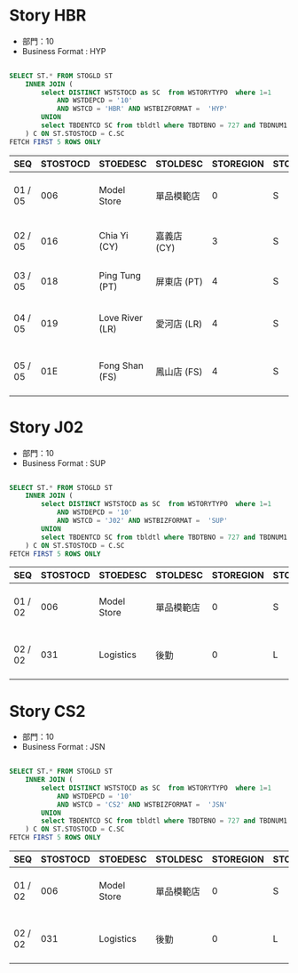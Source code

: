 
# Story HBR

- 部門：10
- Business Format : HYP

```sql
   
SELECT ST.* FROM STOGLD ST
    INNER JOIN (
        select DISTINCT WSTSTOCD as SC  from WSTORYTYPO  where 1=1
            AND WSTDEPCD = '10'
            AND WSTCD = 'HBR' AND WSTBIZFORMAT =  'HYP'
        UNION
        select TBDENTCD SC from tbldtl where TBDTBNO = 727 and TBDNUM1 = 1
    ) C ON ST.STOSTOCD = C.SC
FETCH FIRST 5 ROWS ONLY

```

|SEQ|STOSTOCD|STOEDESC|STOLDESC|STOREGION|STOTYPE|STOSHORT|STOORDABLE|STOBRCD|STOBREDESC|STOBRLDESC|STOLADDR1|STOLADDR2|STOEADDR1|STOEADDR2|STOSTATE|STOWELID|STOTAXID|STOCASHIER|STOFORMAT|STOCATE|STOMKT|STOTAXLOC|STOCITY|STOCRE|STOUPD|STOUSR|STOCREUSR|STOMUNICIPAL|STOPRINTER|STOTRANS|STOAREACD|STOARO|STOITMDESC|STOCHANGEPP|STORETURN|STOADJORD|STOCOSTCAL|STOCYSTART|STOCYEND|STOAUTOORD|STODEFINEL|STODEFINEE|STOGLN|STODAYSSEARCH|STOPPDECIMAL|STOSPDECIMAL|STOWGSHORT|STOPRICELEN|STONONSCHORD|STOLGORDBY|STOWGTYP|STOTAB|STOBUCD|STOPSSTO|STORETURNPRITOL|STOSTOPOS|STOPSGL|STOPSAP|STOPSHO|STOPSBC|STOPSTZ|STOPSCOUNTRY|STOPSCOUNTRYCD|STOPSORIGIN|STOPSSETID|STOPSINTINF|STOALERTTIME1|STOALERTTIME2|STOALERTTIME3|STOALERTCOLOR1|STOALERTCOLOR2|STOALERTCOLOR3|STOSPLTLGTPO|STOTOLEBTWSUG|STOINPUTMRP|STOMRPDIFFPO|STOALERTNSP|STOPRINTDCOD|STODEFAULTLOC|STORECRETURNWH|STOSTKCONSIGN|STOSTKLOC|STOMERGELIST|STOSTKADJIMA|STPSTKADJFG|STOLOC|STOPOFT|STOPHONENO|STOFAXNO|STOSTICKPRINTER|STOBYPSRAWF|STOSEMIPRINTER|STOECBUS|BUSINESSFORMAT|
| -- | -- | -- | -- | -- | -- | -- | -- | -- | -- | -- | -- | -- | -- | -- | -- | -- | -- | -- | -- | -- | -- | -- | -- | -- | -- | -- | -- | -- | -- | -- | -- | -- | -- | -- | -- | -- | -- | -- | -- | -- | -- | -- | -- | -- | -- | -- | -- | -- | -- | -- | -- | -- | -- | -- | -- | -- | -- | -- | -- | -- | -- | -- | -- | -- | -- | -- | -- | -- | -- | -- | -- | -- | -- | -- | -- | -- | -- | -- | -- | -- | -- | -- | -- | -- | -- | -- | -- | -- | -- | -- | -- | -- | -- | -- |
|01 / 05|006|Model Store|單品模範店|0|S|006|0|null|null|null|251 台北縣淡水鎮民權路27號後棟5樓|null|5F, Back Building,No.27, Min-Chuan Rd.,|Tam Hsui, Taipei, Taiwan, R.O.C 251|null|null|22662550|T|HYP|H|A|null|003|2009-03-27 00:00:00.0|2021-03-24 00:43:36.0|victorshih|MIGRATION|null|RP|0|02|0|B|N|N|4|0|22:00|12:00|0|null|null|4717546900065|60|2|0|1|0|1|0|D|ABCDEFGHIJ|1|null|20|null|null|null|null|null|null|null|null|null|null|0|5|15|30|3|2|1|0|50|0|1|0|P3|L|0|0|0|1|M|6|L|null|null|null|null|0|PS|0|HYP|
|02 / 05|016|Chia Yi (CY)|嘉義店 (CY)|3|S|CY|1|null|null|null|600 嘉義市博愛路二段461號|null|461 PO-AI ROAD SEC.2 CHIA YI 600|null|null|null|22662550|T|HYP|H|A|null|013|2009-03-27 00:00:00.0|2021-03-03 23:06:29.0|CRID0551|MIGRATION|null|RP|0|02|0|B|N|N|4|0|22:00|12:00|0|null|null|4717546900164|60|1|1|1|0|1|0|D|ABCDEFGHIJ|1|TWA015|0|0016|TW010|TW011|000|TWD|E08|TAIWAN|TW|S|TWMER|0|5|15|30|3|2|1|0|50|0|1|0|P5|L|0|1|0|1|M|6|L|null|05-235-3606|05-286-3550|PR|null|PS|1|HYP|
|03 / 05|018|Ping Tung (PT)|屏東店 (PT)|4|S|PT|1|null|null|null|900 屏東市仁愛路188號|null|188 JEN-AI ROAD PING TUNG 900|null|null|null|22662550|T|HYP|H|A|null|021|2009-03-27 00:00:00.0|2021-03-03 23:06:29.0|CRID0551|MIGRATION|null|RP|0|02|0|B|N|N|4|0|22:00|12:00|0|null|null|4717546900188|60|1|1|1|0|1|0|D|ABCDEFGHIJ|1|TWA013|0|0018|TW010|TW011|000|TWD|E08|TAIWAN|TW|S|TWMER|0|5|15|30|3|2|1|0|50|0|1|0|P5|L|0|1|0|1|M|6|L|null|08-738-0310|08-736-0125|PR|null|PS|1|HYP|
|04 / 05|019|Love River (LR)|愛河店 (LR)|4|S|LR|1|null|null|null|803 高雄市河東路356號|null|356 HER-TUNG ROAD KAOHSIUNG 803|null|null|null|22662550|T|HYP|H|A|null|018|2009-03-27 00:00:00.0|2021-03-03 23:06:29.0|CRID0551|MIGRATION|null|RP|0|02|0|B|N|N|4|0|22:00|12:00|0|null|null|4717546900195|60|1|1|1|0|1|0|D|ABCDEFGHIJ|1|TWA011|0|0019|TW010|TW011|000|TWD|E08|TAIWAN|TW|S|TWMER|0|5|15|30|3|2|1|0|50|0|1|0|P5|L|0|1|0|1|M|6|L|null|07-272-5066|07-272-0342|PR|null|PS|1|HYP|
|05 / 05|01E|Fong Shan (FS)|鳳山店 (FS)|4|S|FS|1|null|null|null|830 高雄市鳳山區中山西路236號|null|236 CHUNGSHAN WEST ROAD  FONG SHAN|KAOHSUING COUNTY 830|null|null|22662550|T|HYP|H|A|null|018|2009-03-27 00:00:00.0|2021-03-03 23:06:29.0|CRID0551|MIGRATION|null|RP|0|02|0|B|N|N|4|0|22:00|12:00|0|null|null|4717546901147|60|1|1|1|0|1|0|D|ABCDEFGHIJ|1|TWA031|0|0114|TW010|TW011|000|TWD|E08|TAIWAN|TW|S|TWMER|0|5|15|30|3|2|1|0|50|0|1|0|P5|L|0|1|0|1|M|6|L|null|07-740-1789|07-740-1779|PR|null|PS|1|HYP|


# Story J02

- 部門：10
- Business Format : SUP

```sql
   
SELECT ST.* FROM STOGLD ST
    INNER JOIN (
        select DISTINCT WSTSTOCD as SC  from WSTORYTYPO  where 1=1
            AND WSTDEPCD = '10'
            AND WSTCD = 'J02' AND WSTBIZFORMAT =  'SUP'
        UNION
        select TBDENTCD SC from tbldtl where TBDTBNO = 727 and TBDNUM1 = 1
    ) C ON ST.STOSTOCD = C.SC
FETCH FIRST 5 ROWS ONLY

```

|SEQ|STOSTOCD|STOEDESC|STOLDESC|STOREGION|STOTYPE|STOSHORT|STOORDABLE|STOBRCD|STOBREDESC|STOBRLDESC|STOLADDR1|STOLADDR2|STOEADDR1|STOEADDR2|STOSTATE|STOWELID|STOTAXID|STOCASHIER|STOFORMAT|STOCATE|STOMKT|STOTAXLOC|STOCITY|STOCRE|STOUPD|STOUSR|STOCREUSR|STOMUNICIPAL|STOPRINTER|STOTRANS|STOAREACD|STOARO|STOITMDESC|STOCHANGEPP|STORETURN|STOADJORD|STOCOSTCAL|STOCYSTART|STOCYEND|STOAUTOORD|STODEFINEL|STODEFINEE|STOGLN|STODAYSSEARCH|STOPPDECIMAL|STOSPDECIMAL|STOWGSHORT|STOPRICELEN|STONONSCHORD|STOLGORDBY|STOWGTYP|STOTAB|STOBUCD|STOPSSTO|STORETURNPRITOL|STOSTOPOS|STOPSGL|STOPSAP|STOPSHO|STOPSBC|STOPSTZ|STOPSCOUNTRY|STOPSCOUNTRYCD|STOPSORIGIN|STOPSSETID|STOPSINTINF|STOALERTTIME1|STOALERTTIME2|STOALERTTIME3|STOALERTCOLOR1|STOALERTCOLOR2|STOALERTCOLOR3|STOSPLTLGTPO|STOTOLEBTWSUG|STOINPUTMRP|STOMRPDIFFPO|STOALERTNSP|STOPRINTDCOD|STODEFAULTLOC|STORECRETURNWH|STOSTKCONSIGN|STOSTKLOC|STOMERGELIST|STOSTKADJIMA|STPSTKADJFG|STOLOC|STOPOFT|STOPHONENO|STOFAXNO|STOSTICKPRINTER|STOBYPSRAWF|STOSEMIPRINTER|STOECBUS|BUSINESSFORMAT|
| -- | -- | -- | -- | -- | -- | -- | -- | -- | -- | -- | -- | -- | -- | -- | -- | -- | -- | -- | -- | -- | -- | -- | -- | -- | -- | -- | -- | -- | -- | -- | -- | -- | -- | -- | -- | -- | -- | -- | -- | -- | -- | -- | -- | -- | -- | -- | -- | -- | -- | -- | -- | -- | -- | -- | -- | -- | -- | -- | -- | -- | -- | -- | -- | -- | -- | -- | -- | -- | -- | -- | -- | -- | -- | -- | -- | -- | -- | -- | -- | -- | -- | -- | -- | -- | -- | -- | -- | -- | -- | -- | -- | -- | -- | -- |
|01 / 02|006|Model Store|單品模範店|0|S|006|0|null|null|null|251 台北縣淡水鎮民權路27號後棟5樓|null|5F, Back Building,No.27, Min-Chuan Rd.,|Tam Hsui, Taipei, Taiwan, R.O.C 251|null|null|22662550|T|HYP|H|A|null|003|2009-03-27 00:00:00.0|2021-03-24 00:43:36.0|victorshih|MIGRATION|null|RP|0|02|0|B|N|N|4|0|22:00|12:00|0|null|null|4717546900065|60|2|0|1|0|1|0|D|ABCDEFGHIJ|1|null|20|null|null|null|null|null|null|null|null|null|null|0|5|15|30|3|2|1|0|50|0|1|0|P3|L|0|0|0|1|M|6|L|null|null|null|null|0|PS|0|HYP|
|02 / 02|031|Logistics|後勤|0|L|LGS|0|null|null|null|251 台北縣淡水鎮民權路27號後棟5樓|null|5F, Back Building,No.27, Min-Chuan Rd.,|Tam Hsui, Taipei, Taiwan, R.O.C 251|null|null|031|C|HYP|L|A|null|003|2009-03-27 00:00:00.0|2021-03-24 00:41:26.0|victorshih|MIGRATION|null|RP|0|02|0|B|N|N|4|0|22:00|11:00|0|null|null|4717546900102|60|2|0|1|0|1|0|D|ABCDEFGHIJ|1|TWY900|20|null|TW010|TW011|000|TWD|E08|TAIWAN|TW|S|TWMER|0|5|15|30|3|2|1|0|50|0|1|0|P3|L|0|0|0|1|M|6|L|null|null|null|null|0|PS|0|HYP|


# Story CS2

- 部門：10
- Business Format : JSN

```sql
   
SELECT ST.* FROM STOGLD ST
    INNER JOIN (
        select DISTINCT WSTSTOCD as SC  from WSTORYTYPO  where 1=1
            AND WSTDEPCD = '10'
            AND WSTCD = 'CS2' AND WSTBIZFORMAT =  'JSN'
        UNION
        select TBDENTCD SC from tbldtl where TBDTBNO = 727 and TBDNUM1 = 1
    ) C ON ST.STOSTOCD = C.SC
FETCH FIRST 5 ROWS ONLY

```

|SEQ|STOSTOCD|STOEDESC|STOLDESC|STOREGION|STOTYPE|STOSHORT|STOORDABLE|STOBRCD|STOBREDESC|STOBRLDESC|STOLADDR1|STOLADDR2|STOEADDR1|STOEADDR2|STOSTATE|STOWELID|STOTAXID|STOCASHIER|STOFORMAT|STOCATE|STOMKT|STOTAXLOC|STOCITY|STOCRE|STOUPD|STOUSR|STOCREUSR|STOMUNICIPAL|STOPRINTER|STOTRANS|STOAREACD|STOARO|STOITMDESC|STOCHANGEPP|STORETURN|STOADJORD|STOCOSTCAL|STOCYSTART|STOCYEND|STOAUTOORD|STODEFINEL|STODEFINEE|STOGLN|STODAYSSEARCH|STOPPDECIMAL|STOSPDECIMAL|STOWGSHORT|STOPRICELEN|STONONSCHORD|STOLGORDBY|STOWGTYP|STOTAB|STOBUCD|STOPSSTO|STORETURNPRITOL|STOSTOPOS|STOPSGL|STOPSAP|STOPSHO|STOPSBC|STOPSTZ|STOPSCOUNTRY|STOPSCOUNTRYCD|STOPSORIGIN|STOPSSETID|STOPSINTINF|STOALERTTIME1|STOALERTTIME2|STOALERTTIME3|STOALERTCOLOR1|STOALERTCOLOR2|STOALERTCOLOR3|STOSPLTLGTPO|STOTOLEBTWSUG|STOINPUTMRP|STOMRPDIFFPO|STOALERTNSP|STOPRINTDCOD|STODEFAULTLOC|STORECRETURNWH|STOSTKCONSIGN|STOSTKLOC|STOMERGELIST|STOSTKADJIMA|STPSTKADJFG|STOLOC|STOPOFT|STOPHONENO|STOFAXNO|STOSTICKPRINTER|STOBYPSRAWF|STOSEMIPRINTER|STOECBUS|BUSINESSFORMAT|
| -- | -- | -- | -- | -- | -- | -- | -- | -- | -- | -- | -- | -- | -- | -- | -- | -- | -- | -- | -- | -- | -- | -- | -- | -- | -- | -- | -- | -- | -- | -- | -- | -- | -- | -- | -- | -- | -- | -- | -- | -- | -- | -- | -- | -- | -- | -- | -- | -- | -- | -- | -- | -- | -- | -- | -- | -- | -- | -- | -- | -- | -- | -- | -- | -- | -- | -- | -- | -- | -- | -- | -- | -- | -- | -- | -- | -- | -- | -- | -- | -- | -- | -- | -- | -- | -- | -- | -- | -- | -- | -- | -- | -- | -- | -- |
|01 / 02|006|Model Store|單品模範店|0|S|006|0|null|null|null|251 台北縣淡水鎮民權路27號後棟5樓|null|5F, Back Building,No.27, Min-Chuan Rd.,|Tam Hsui, Taipei, Taiwan, R.O.C 251|null|null|22662550|T|HYP|H|A|null|003|2009-03-27 00:00:00.0|2021-03-24 00:43:36.0|victorshih|MIGRATION|null|RP|0|02|0|B|N|N|4|0|22:00|12:00|0|null|null|4717546900065|60|2|0|1|0|1|0|D|ABCDEFGHIJ|1|null|20|null|null|null|null|null|null|null|null|null|null|0|5|15|30|3|2|1|0|50|0|1|0|P3|L|0|0|0|1|M|6|L|null|null|null|null|0|PS|0|HYP|
|02 / 02|031|Logistics|後勤|0|L|LGS|0|null|null|null|251 台北縣淡水鎮民權路27號後棟5樓|null|5F, Back Building,No.27, Min-Chuan Rd.,|Tam Hsui, Taipei, Taiwan, R.O.C 251|null|null|031|C|HYP|L|A|null|003|2009-03-27 00:00:00.0|2021-03-24 00:41:26.0|victorshih|MIGRATION|null|RP|0|02|0|B|N|N|4|0|22:00|11:00|0|null|null|4717546900102|60|2|0|1|0|1|0|D|ABCDEFGHIJ|1|TWY900|20|null|TW010|TW011|000|TWD|E08|TAIWAN|TW|S|TWMER|0|5|15|30|3|2|1|0|50|0|1|0|P3|L|0|0|0|1|M|6|L|null|null|null|null|0|PS|0|HYP|

